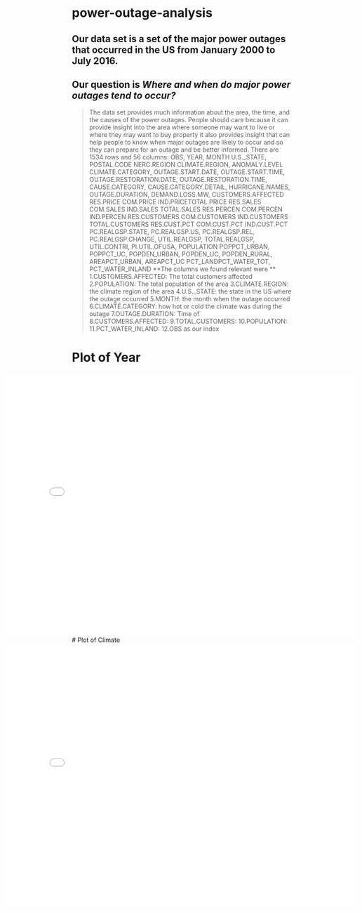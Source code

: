 # power-outage-analysis
## Our data set is a set of the major power outages that occurred in the US from January 2000 to July 2016. 
## Our question is *Where and when do major power outages tend to occur?*
> The data set provides much information about the area, the time, and the causes of the power outages. People should care because it can provide insight into the area where someone may want to live or where they may want to buy property it also provides insight that can help people to know when major outages are likely to occur and so they can prepare for an outage and be better informed. There are 1534 rows and 56 columns: OBS, YEAR, MONTH	U.S._STATE, POSTAL.CODE	NERC.REGION	CLIMATE.REGION, ANOMALY.LEVEL	CLIMATE.CATEGORY, OUTAGE.START.DATE, OUTAGE.START.TIME, OUTAGE.RESTORATION.DATE, OUTAGE.RESTORATION.TIME, CAUSE.CATEGORY, CAUSE.CATEGORY.DETAIL, HURRICANE.NAMES, OUTAGE.DURATION, DEMAND.LOSS.MW, CUSTOMERS.AFFECTED	RES.PRICE	COM.PRICE	IND.PRICETOTAL.PRICE	RES.SALES	COM.SALES	IND.SALES	TOTAL.SALES	RES.PERCEN	COM.PERCEN	IND.PERCEN	RES.CUSTOMERS	COM.CUSTOMERS	IND.CUSTOMERS	TOTAL.CUSTOMERS	RES.CUST.PCT	COM.CUST.PCT	IND.CUST.PCT	PC.REALGSP.STATE, PC.REALGSP.US, PC.REALGSP.REL, PC.REALGSP.CHANGE, UTIL.REALGSP, TOTAL.REALGSP, UTIL.CONTRI, PI.UTIL.OFUSA, POPULATION	POPPCT_URBAN, POPPCT_UC, POPDEN_URBAN, POPDEN_UC, POPDEN_RURAL, AREAPCT_URBAN, AREAPCT_UC	PCT_LANDPCT_WATER_TOT, PCT_WATER_INLAND 
**The columns we found relevant were **
1.CUSTOMERS.AFFECTED: The total customers affected
2.POPULATION: The total population of the area
3.CLIMATE.REGION: the climate region of the area 
4.U.S._STATE: the state in the US where the outage occurred
5.MONTH: the month when the outage occurred
6.CLIMATE.CATEGORY: how hot or cold the climate was during the outage
7.OUTAGE.DURATION: Time of  
8.CUSTOMERS.AFFECTED: 
9.TOTAL.CUSTOMERS:
10.POPULATION: 
11.PCT_WATER_INLAND:
12.OBS as our index

# Plot of Year
<iframe src="assets/Year_plot.html" width=800 height=600 frameBorder=0  style = "position: relative; right: 30%" ></iframe>
# Plot of Climate
<iframe src="assets/Climate_plot.html" width=800 height=600 frameBorder=0  style = "position: relative; right: 30%"></iframe>
